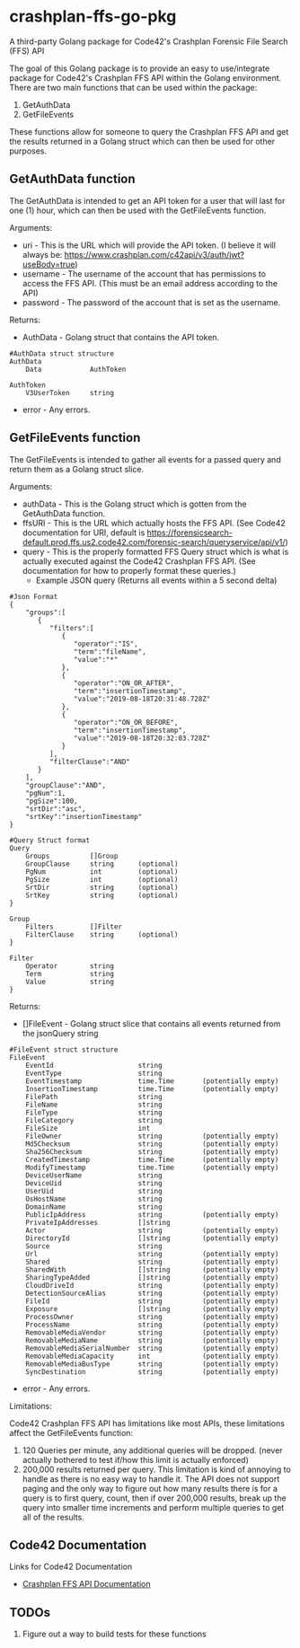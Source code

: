 # crashplan-ffs-go-pkg
A third-party Golang package for Code42's Crashplan Forensic File Search (FFS) API

The goal of this Golang package is to provide an easy to use/integrate package for Code42's Crashplan FFS API within the Golang environment. There are two main functions that can be used within the package:

1. GetAuthData
2. GetFileEvents

These functions allow for someone to query the Crashplan FFS API and get the results returned in a Golang struct which can then be used for other purposes.

## GetAuthData function
The GetAuthData is intended to get an API token for a user that will last for one (1) hour, which can then be used with the GetFileEvents function.

Arguments:
- uri - This is the URL which will provide the API token. (I believe it will always be: https://www.crashplan.com/c42api/v3/auth/jwt?useBody=true)
- username -  The username of the account that has permissions to access the FFS API. (This must be an email address according to the API)
- password -  The password of the account that is set as the username.

Returns:
- AuthData - Golang struct that contains the API token.
```
#AuthData struct structure
AuthData
    Data            AuthToken

AuthToken
    V3UserToken     string
```
- error - Any errors.

## GetFileEvents function

The GetFileEvents is intended to gather all events for a passed query and return them as a Golang struct slice.

Arguments:
- authData -  This is the Golang struct which is gotten from the GetAuthData function.
- ffsURI - This is the URL which actually hosts the FFS API. (See Code42 documentation for URI, default is https://forensicsearch-default.prod.ffs.us2.code42.com/forensic-search/queryservice/api/v1/)
- query - This is the properly formatted FFS Query struct which is what is actually executed against the Code42 Crashplan FFS API. (See documentation for how to properly format these queries.)
  - Example JSON query (Returns all events within a 5 second delta)

```
#Json Format
{
    "groups":[
       {
          "filters":[
             {
                "operator":"IS",
                "term":"fileName",
                "value":"*"
             },
             {
                "operator":"ON_OR_AFTER",
                "term":"insertionTimestamp",
                "value":"2019-08-18T20:31:48.728Z"
             },
             {
                "operator":"ON_OR_BEFORE",
                "term":"insertionTimestamp",
                "value":"2019-08-18T20:32:03.728Z"
             }
          ],
          "filterClause":"AND"
       }
    ],
    "groupClause":"AND",
    "pgNum":1,
    "pgSize":100,
    "srtDir":"asc",
    "srtKey":"insertionTimestamp"
}

#Query Struct format
Query
	Groups 		    []Group
	GroupClause     string      (optional)
	PgNum 		    int         (optional)
	PgSize 		    int         (optional)
	SrtDir 		    string      (optional)
	SrtKey 		    string      (optional)
}

Group
	Filters 	    []Filter
    FilterClause 	string      (optional)
}

Filter
	Operator 	    string
	Term 		    string
	Value 		    string
}
  ```
Returns:

- []FileEvent - Golang struct slice that contains all events returned from the jsonQuery string

```
#FileEvent struct structure
FileEvent
    EventId                     string	
    EventType                   string	
    EventTimestamp              time.Time       (potentially empty)
    InsertionTimestamp          time.Time       (potentially empty)
    FilePath                    string	
    FileName                    string	
    FileType                    string	
    FileCategory                string	
    FileSize                    int		
    FileOwner                   string          (potentially empty)
    Md5Checksum                 string	        (potentially empty)
    Sha256Checksum              string	        (potentially empty)
    CreatedTimestamp            time.Time       (potentially empty)
    ModifyTimestamp             time.Time       (potentially empty)
    DeviceUserName              string	
    DeviceUid                   string	
    UserUid                     string	
    OsHostName                  string	
    DomainName                  string	
    PublicIpAddress             string	        (potentially empty)
    PrivateIpAddresses          []string
    Actor                       string	        (potentially empty)
    DirectoryId                 []string        (potentially empty)
    Source                      string	
    Url                         string	        (potentially empty)
    Shared                      string	        (potentially empty)
    SharedWith                  []string        (potentially empty)
    SharingTypeAdded            []string        (potentially empty)
    CloudDriveId                string	        (potentially empty)
    DetectionSourceAlias        string	        (potentially empty)
    FileId                      string	        (potentially empty)
    Exposure                    []string        (potentially empty)
    ProcessOwner                string	        (potentially empty)
    ProcessName                 string	        (potentially empty)
    RemovableMediaVendor        string	        (potentially empty)
    RemovableMediaName          string	        (potentially empty)
    RemovableMediaSerialNumber  string	        (potentially empty)
    RemovableMediaCapacity      int             (potentially empty)
    RemovableMediaBusType       string	        (potentially empty)
    SyncDestination             string	        (potentially empty)
```

- error - Any errors.

Limitations:

Code42 Crashplan FFS API has limitations like most APIs, these limitations affect the GetFileEvents function:

1. 120 Queries per minute, any additional queries will be dropped. (never actually bothered to test if/how this limit is actually enforced)
2. 200,000 results returned per query. This limitation is kind of annoying to handle as there is no easy way to handle it. The API does not support paging and the only way to figure out how many results there is for a query is to first query, count, then if over 200,000 results, break up the query into smaller time increments and perform multiple queries to get all of the results.

## Code42 Documentation

Links for Code42 Documentation

- [Crashplan FFS API Documentation](https://support.code42.com/Administrator/Cloud/Monitoring_and_managing/Forensic_File_Search_API)

## TODOs

1. Figure out a way to build tests for these functions
